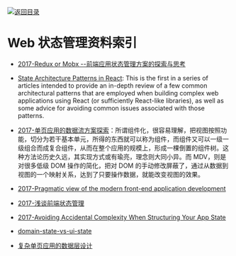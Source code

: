 [![返回目录](https://parg.co/UGo)](https://github.com/wxyyxc1992/Awesome-Reference) 


# Web 状态管理资料索引

* [2017-Redux or Mobx --前端应用状态管理方案的探索与思考](http://www.jianshu.com/p/a52e896f8c8f)

- [State Architecture Patterns in React](https://parg.co/b4J): This is the first in a series of articles intended to provide an in-depth review of a few common architectural patterns that are employed when building complex web applications using React (or sufficiently React-like libraries), as well as some advice for avoiding common issues associated with those patterns.

- [2017-单页应用的数据流方案探索](https://parg.co/bfN)：所谓组件化，很容易理解，把视图按照功能，切分为若干基本单元，所得的东西就可以称为组件，而组件又可以一级一级组合而成复合组件，从而在整个应用的规模上，形成一棵倒置的组件树。这种方法论历史久远，其实现方式或有瑜亮，理念则大同小异。而 MDV，则是对很多低级 DOM 操作的简化，把对 DOM 的手动修改屏蔽了，通过从数据到视图的一个映射关系，达到了只要操作数据，就能改变视图的效果。

- [2017-Pragmatic view of the modern front-end application development](http://dimafeng.com/2017/04/23/modern-frontend/)

- [2017-浅谈前端状态管理](https://zhuanlan.zhihu.com/p/25800767)
- [2017-Avoiding Accidental Complexity When Structuring Your App State](https://hackernoon.com/avoiding-accidental-complexity-when-structuring-your-app-state-6e6d22ad5e2a#.yvtvjg44j)

* [domain-state-vs-ui-state](https://medium.com/front-end-developers/domain-state-vs-ui-state-768c1271a41d#.39j4vok6z)

* [复杂单页应用的数据层设计](https://zhuanlan.zhihu.com/p/24677176)
